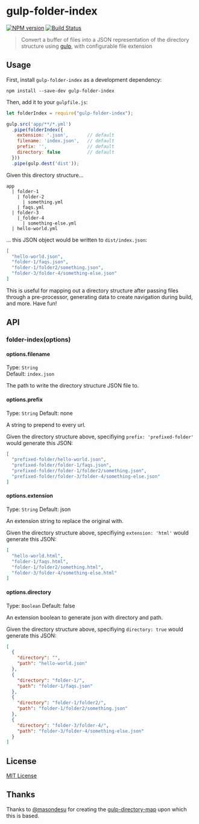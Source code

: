 # gulp-folder-index

[![NPM version][npm-image]][npm-url] [![Build Status][travis-image]][travis-url]

> Convert a buffer of files into a JSON representation of the directory structure using [gulp](https://github.com/gulpjs/gulp), with configurable file extension

## Usage

First, install `gulp-folder-index` as a development dependency:

```shell
npm install --save-dev gulp-folder-index
```

Then, add it to your `gulpfile.js`:

```javascript
let folderIndex = require("gulp-folder-index");

gulp.src('app/**/*.yml')
  .pipe(folderIndex({
    extension: '.json',       // default
    filename: 'index.json',   // default
    prefix: '',               // default
    directory: false          // default
  }))
  .pipe(gulp.dest('dist'));

```

Given this directory structure...
```
app
  | folder-1
    | folder-2
      | something.yml
    | faqs.yml
  | folder-3
    |_folder-4
      | something-else.yml
  | hello-world.yml
```

... this JSON object would be written to `dist/index.json`:

```json
[
  "hello-world.json",
  "folder-1/faqs.json",
  "folder-1/folder2/something.json",
  "folder-3/folder-4/something-else.json"
]
```

This is useful for mapping out a directory structure after passing files through a pre-processor, generating data to create navigation during build, and more. Have fun!

## API

### folder-index(options)

#### options.filename
Type: `String`  
Default: `index.json`

The path to write the directory structure JSON file to.

#### options.prefix
Type: `String`
Default: none

A string to prepend to every url.

Given the directory structure above, specifiying `prefix: 'prefixed-folder'` would generate this JSON:

```json
[
  "prefixed-folder/hello-world.json",
  "prefixed-folder/folder-1/faqs.json",
  "prefixed-folder/folder-1/folder2/something.json",
  "prefixed-folder/folder-3/folder-4/something-else.json"
]
```

#### options.extension
Type: `String`
Default: json

An extension string to replace the original with.

Given the directory structure above, specifiying `extension: 'html'` would generate this JSON:

```json
[
  "hello-world.html",
  "folder-1/faqs.html",
  "folder-1/folder2/something.html",
  "folder-3/folder-4/something-else.html"
]
```

#### options.directory
Type: `Boolean`
Default: false

An extension boolean to generate json with directory and path.

Given the directory structure above, specifiying `directory: true` would generate this JSON:

```json
[
  {
    "directory": "",
    "path": "hello-world.json"
  },
  {
    "directory": "folder-1/",
    "path": "folder-1/faqs.json"
  },
  {
    "directory": "folder-1/folder2/",
    "path": "folder-1/folder2/something.json"
  },
  {
    "directory": "folder-3/folder-4/",
    "path": "folder-3/folder-4/something-else.json"
  }
]
```

## License

[MIT License](http://en.wikipedia.org/wiki/MIT_License)


## Thanks

Thanks to [@masondesu](https://github.com/masondesu) for creating the [gulp-directory-map](https://github.com/masondesu/gulp-directory-map) upon which this is based.

[npm-url]: https://npmjs.org/package/gulp-folder-index
[npm-image]: https://badge.fury.io/js/gulp-folder-index.png

[travis-url]: http://travis-ci.org/davesag/gulp-folder-index
[travis-image]: https://secure.travis-ci.org/davesag/gulp-folder-index.png?branch=master
